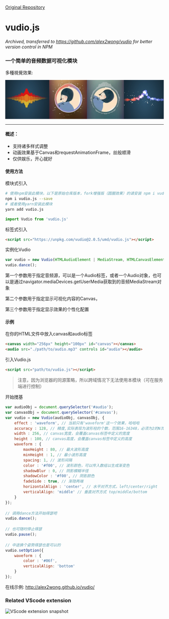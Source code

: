 [Original Repository](https://github.com/alex2wong/vudio)

# vudio.js


_Archived, transferred to https://github.com/alex2wong/vudio for better version control in NPM_

### 一个简单的音频数据可视化模块

多種視覺效果:

![多種視覺效果](https://github.com/alex2wong/vudio/blob/master/demo_src/snapshot.jpg?raw=true)

------
#### 概述：
- 支持诸多样式调整
- 动画效果基于Canvas和requestAnimationFrame，丝般顺滑
- 仅供娱乐，开心就好

#### 使用方法

模块式引入
```bash
# 使用npm安装此模块，以下是原始仓库版本，fork增强版（圆圈效果）的请安装 npm i vudio --save 或者 yarn add vudio
npm i vudio.js --save
# 或者使用yarn安装此模块
yarn add vudio.js
```
```javascript
import Vudio from 'vudio.js'
```
标签式引入
```html
<script src="https://unpkg.com/vudio@2.0.5/umd/vudio.js"></script>
```
实例化Vudio
```javascript
var vudio = new Vudio(HTMLAudioElement | MediaStream, HTMLCanvasElement, [option]);
vudio.dance();
```
第一个参数用于指定音频源，可以是一个Audio标签，或者一个Audio对象，也可以是通过navigator.mediaDevices.getUserMedia获取到的音频MediaStream对象

第二个参数用于指定显示可视化内容的Canvas，

第三个参数用于指定显示效果的个性化配置

#### 示例
在你的HTML文件中放入canvas和audio标签
```html
<canvas width="256px" height="100px" id="canvas"></canvas>
<audio src="./path/to/audio.mp3" controls id="audio"></audio>
```
引入Vudio.js
```html
<script src="path/to/vudio.js"></script>
```
> 注意，因为浏览器的同源策略，所以跨域情况下无法使用本模块（可在服务端进行控制）

开始搅基
```javascript
var audioObj = document.querySelector('#audio');
var canvasObj = document.querySelector('#canvas');
var vudio = new Vudio(audioObj, canvasObj, {
    effect : 'waveform', // 当前只有'waveform'这一个效果，哈哈哈
    accuracy : 128, // 精度,实际表现为波形柱的个数，范围16-16348，必须为2的N次方
    width : 256, // canvas宽度，会覆盖canvas标签中定义的宽度
    height : 100, // canvas高度，会覆盖canvas标签中定义的高度
    waveform : {
        maxHeight : 80, // 最大波形高度
        minHeight : 1, // 最小波形高度
        spacing: 1, // 波形间隔
        color : '#f00', // 波形颜色，可以传入数组以生成渐变色
        shadowBlur : 0, // 阴影模糊半径
        shadowColor : '#f00', // 阴影颜色
        fadeSide : true, // 渐隐两端
        horizontalAlign : 'center', // 水平对齐方式，left/center/right
        verticalAlign: 'middle' // 垂直对齐方式 top/middle/bottom
    }
});

// 调用dance方法开始得瑟吧
vudio.dance();

// 也可随时停止得瑟
vudio.pause();

// 中途换个姿势得瑟也是可以的
vudio.setOption({
    waveform : {
        color : '#06f',
        verticalAlign: 'bottom'
    }
});
```

在线示例: http://alex2wong.github.io/vudio/

### Related VScode extension

![VScode extension snapshot](https://user-images.githubusercontent.com/10528482/64496866-f1eca780-d2db-11e9-92e5-cc179758d035.gif)
